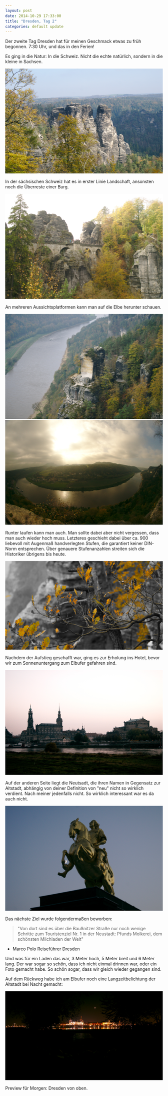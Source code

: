 ```yaml
---
layout: post
date: 2014-10-29 17:33:00
title: "Dresden, Tag 2"
categories: default update
---
```

Der zweite Tag Dresden hat für meinen Geschmack etwas zu früh begonnen.
7:30 Uhr, und das in den Ferien!

Es ging in die Natur: In die Schweiz. Nicht die echte natürlich,
sondern in die kleine in Sachsen.

![Felsen](/assets/20141029/img_0002.jpg)

In der sächsischen Schweiz hat es in erster Linie Landschaft,
ansonsten noch die Überreste einer Burg.

![Felsenburg](/assets/20141029/img_0003.jpg)

An mehreren Aussichtsplatformen kann man auf die Elbe herunter schauen.

![Elbe1](/assets/20141029/img_0001.jpg)
![Elbe2](/assets/20141029/img_0005.jpg)

Runter laufen kann man auch.
Man sollte dabei aber nicht vergessen, dass man auch wieder hoch muss.
Letzteres geschieht dabei über ca. 900 liebevoll mit Augenmaß handverlegten Stufen,
die garantiert keiner DIN-Norm entsprechen.
Über genauere Stufenanzahlen streiten sich die Historiker übrigens bis heute.

![Künstlerisch wertvoll](/assets/20141029/img_0004.jpg)

Nachdem der Aufstieg geschafft war, ging es zur Erholung ins Hotel, bevor
wir zum Sonnenuntergang zum Elbufer gefahren sind.

![Altstadt](/assets/20141029/img_0006.jpg)

Auf der anderen Seite liegt die Neutsadt, die ihren Namen in Gegensatz zur
Altstadt, abhängig von deiner Definition von "neu" nicht so wirklich verdient.
Nach meiner jedenfalls nicht. So wirklich interessant war es da auch nicht.

![Augustus](/assets/20141029/img_0007.jpg)

Das nächste Ziel wurde folgendermaßen beworben:

> "Von dort sind es über die Baußnitzer Straße nur noch wenige Schritte zum
> Touristenziel Nr. 1 in der Neustadt: Pfunds Molkerei, dem schönsten
> Milchladen der Welt"  
- Marco Polo Reiseführer Dresden

Und was für ein Laden das war, 3 Meter hoch, 5 Meter breit und 6 Meter lang.
Der war sogar so schön, dass ich nicht einmal drinnen war, oder ein Foto
gemacht habe. So schön sogar, dass wir gleich wieder gegangen sind.

Auf dem Rückweg habe ich am Elbufer noch eine Langzeitbelichtung der Altstadt
bei Nacht gemacht:

![Nacht](/assets/20141029/img_0008.jpg)

Preview für Morgen: Dresden von oben.
